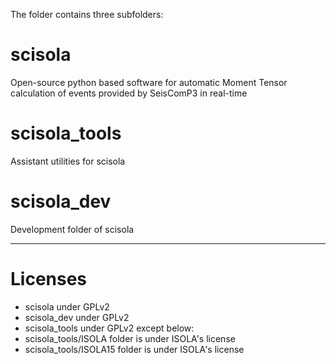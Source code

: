 The folder contains three subfolders:

scisola
=======

Open-source python based software for automatic Moment Tensor calculation of events provided by SeisComP3 in real-time


scisola_tools
=======

Assistant utilities for scisola


scisola_dev
=======
Development folder of scisola

------------------------------------
Licenses
=======
* scisola under GPLv2
* scisola_dev under GPLv2
* scisola_tools under GPLv2 except below:
* scisola_tools/ISOLA folder is under ISOLA's license
* scisola_tools/ISOLA15 folder is under ISOLA's license


